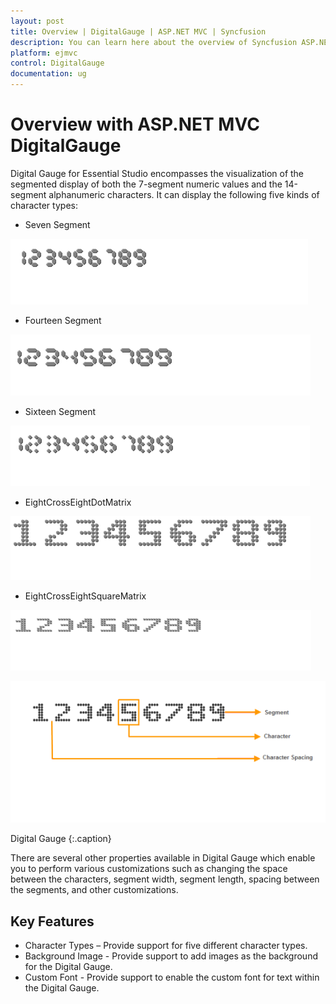 ```yaml
---
layout: post
title: Overview | DigitalGauge | ASP.NET MVC | Syncfusion
description: You can learn here about the overview of Syncfusion ASP.NET MVC DigitalGauge control and more details.
platform: ejmvc
control: DigitalGauge
documentation: ug
---
```


# Overview with ASP.NET MVC DigitalGauge

Digital Gauge for Essential Studio encompasses the visualization of the segmented display of both the 7-segment numeric values and the 14-segment alphanumeric characters. It can display the following five kinds of character types:

* Seven Segment

![Seven Segment display using DigitalGauge in ASP.NET MVC](/aspnetmvc/DigitalGauge/Overview_images/Overview_img2.png)

* Fourteen Segment

![Fourteen Segment display using DigitalGauge in ASP.NET MVC](/aspnetmvc/DigitalGauge/Overview_images/Overview_img3.png)

* Sixteen Segment

![Sixteen Segment display using DigitalGauge in ASP.NET MVC](/aspnetmvc/DigitalGauge/Overview_images/Overview_img4.png)

* EightCrossEightDotMatrix

![EightCrossEightDotMatrix display using DigitalGauge in ASP.NET MVC](/aspnetmvc/DigitalGauge/Overview_images/Overview_img5.png)

* EightCrossEightSquareMatrix

![EightCrossEightSquareMatrix display using DigitalGauge in ASP.NET MVC](/aspnetmvc/DigitalGauge/Overview_images/Overview_img6.png)

![Visual representation of DigitalGuage in ASP.NET MVC](Overview_images/Overview_img1.png)

Digital Gauge
{:.caption}

There are several other properties available in Digital Gauge which enable you to perform various customizations such as changing the space between the characters, segment width, segment length, spacing between the segments, and other customizations.

## Key Features

* Character Types – Provide support for five different character types.
* Background Image - Provide support to add images as the background for the Digital Gauge.
* Custom Font - Provide support to enable the custom font for text within the Digital Gauge.
